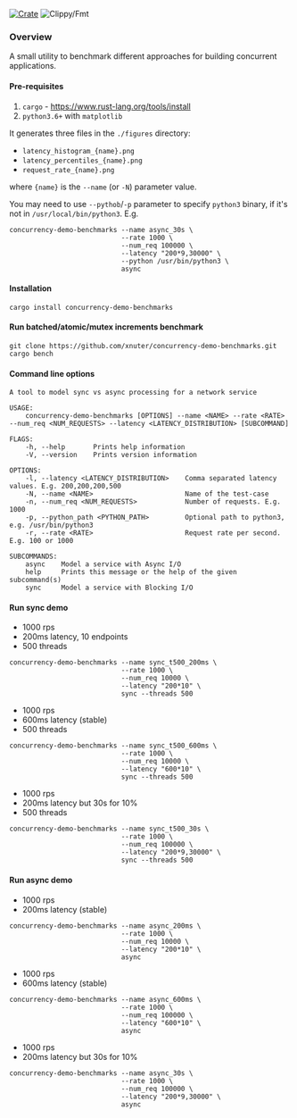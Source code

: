 [![Crate](https://img.shields.io/crates/v/concurrency-demo-benchmarks.svg)](https://crates.io/crates/concurrency-demo-benchmarks)
![Clippy/Fmt](https://github.com/xnuter/concurrency-demo-benchmarks/workflows/Clippy/Fmt/badge.svg)

### Overview

A small utility to benchmark different approaches for building concurrent applications.

#### Pre-requisites

1. `cargo` - https://www.rust-lang.org/tools/install
1. `python3.6+` with `matplotlib`

It generates three files in the `./figures` directory:

* `latency_histogram_{name}.png`
* `latency_percentiles_{name}.png`
* `request_rate_{name}.png`

where `{name}` is the `--name` (or `-N`) parameter value.

You may need to use `--pythob`/`-p` parameter to specify `python3` binary, if it's not in `/usr/local/bin/python3`. E.g.

```
concurrency-demo-benchmarks --name async_30s \
                            --rate 1000 \
                            --num_req 100000 \
                            --latency "200*9,30000" \
                            --python /usr/bin/python3 \
                            async
```

#### Installation

```
cargo install concurrency-demo-benchmarks  
```


#### Run batched/atomic/mutex increments benchmark
```
git clone https://github.com/xnuter/concurrency-demo-benchmarks.git
cargo bench
```

#### Command line options

```
A tool to model sync vs async processing for a network service

USAGE:
    concurrency-demo-benchmarks [OPTIONS] --name <NAME> --rate <RATE> --num_req <NUM_REQUESTS> --latency <LATENCY_DISTRIBUTION> [SUBCOMMAND]

FLAGS:
    -h, --help       Prints help information
    -V, --version    Prints version information

OPTIONS:
    -l, --latency <LATENCY_DISTRIBUTION>    Comma separated latency values. E.g. 200,200,200,500
    -N, --name <NAME>                       Name of the test-case
    -n, --num_req <NUM_REQUESTS>            Number of requests. E.g. 1000
    -p, --python_path <PYTHON_PATH>         Optional path to python3, e.g. /usr/bin/python3
    -r, --rate <RATE>                       Request rate per second. E.g. 100 or 1000

SUBCOMMANDS:
    async    Model a service with Async I/O
    help     Prints this message or the help of the given subcommand(s)
    sync     Model a service with Blocking I/O

```
#### Run sync demo
* 1000 rps
* 200ms latency, 10 endpoints
* 500 threads
```
concurrency-demo-benchmarks --name sync_t500_200ms \
                            --rate 1000 \
                            --num_req 10000 \
                            --latency "200*10" \
                            sync --threads 500
```

* 1000 rps
* 600ms latency (stable)
* 500 threads
```
concurrency-demo-benchmarks --name sync_t500_600ms \
                            --rate 1000 \
                            --num_req 10000 \
                            --latency "600*10" \
                            sync --threads 500
```

* 1000 rps
* 200ms latency but 30s for 10%
* 500 threads
```
concurrency-demo-benchmarks --name sync_t500_30s \
                            --rate 1000 \
                            --num_req 100000 \
                            --latency "200*9,30000" \
                            sync --threads 500
```

#### Run async demo
* 1000 rps
* 200ms latency (stable)
```
concurrency-demo-benchmarks --name async_200ms \
                            --rate 1000 \
                            --num_req 10000 \
                            --latency "200*10" \
                            async
```

* 1000 rps
* 600ms latency (stable)
```
concurrency-demo-benchmarks --name async_600ms \
                            --rate 1000 \
                            --num_req 100000 \
                            --latency "600*10" \
                            async
```

* 1000 rps
* 200ms latency but 30s for 10%
```
concurrency-demo-benchmarks --name async_30s \
                            --rate 1000 \
                            --num_req 100000 \
                            --latency "200*9,30000" \
                            async
```
